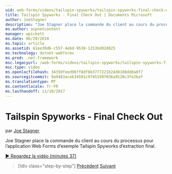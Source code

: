 ```yaml
---
uid: web-forms/videos/tailspin-spyworks/tailspin-spyworks-final-check-out
title: Tailspin Spyworks - Final Check Out | Documents Microsoft
author: JoeStagner
description: "Joe Stagner place la commande du client au cours du processus pour l’application Web Forms d’exemple Tailspin Spyworks d’extraction final."
ms.author: aspnetcontent
manager: wpickett
ms.date: 06/29/2010
ms.topic: article
ms.assetid: 61ee30d6-c557-4ebd-9538-1253bd02d825
ms.technology: dotnet-webforms
ms.prod: .net-framework
msc.legacyurl: /web-forms/videos/tailspin-spyworks/tailspin-spyworks-final-check-out
msc.type: video
ms.openlocfilehash: 34350feed96ff8df8b3777221b24d8108dd0a0f7
ms.sourcegitcommit: 9a9483aceb34591c97451997036a9120c3fe2baf
ms.translationtype: MT
ms.contentlocale: fr-FR
ms.lasthandoff: 11/10/2017
---
```

<a name="tailspin-spyworks---final-check-out"></a>Tailspin Spyworks - Final Check Out
====================
par [Joe Stagner](https://github.com/JoeStagner)

Joe Stagner place la commande du client au cours du processus pour l’application Web Forms d’exemple Tailspin Spyworks d’extraction final.

[&#9654; Regardez la vidéo (minutes 37)](https://channel9.msdn.com/Blogs/ASP-NET-Site-Videos/tailspin-spyworks-final-check-out)

>[!div class="step-by-step"]
[Précédent](tailspin-spyworks-migrate-the-shopping-cart.md)
[Suivant](tailspin-spyworks-adding-user-product-reviews.md)
